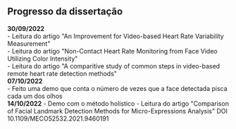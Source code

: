 <h2>Progresso da dissertação</h2>
<b>30/09/2022</b><br>
 - Leitura do artigo "An Improvement for Video-based Heart Rate Variability Measurement"<br>
 - Leitura do artigo "Non-Contact Heart Rate Monitoring from Face Video Utilizing Color Intensity"<br>
 - Leitura do artigo "A comparitive study of common steps in video-based remote heart rate detection methods"<br>
<b>07/10/2022</b><br>
 - Feito uma demo que conta o número de vezes que a face detectada pisca cada um dos olhos<br>
<b>14/10/2022</b>
 - Demo com o método holistico
 - Leitura do artigo "Comparison of Facial Landmark Detection Methods for Micro-Expressions Analysis" DOI 10.1109/MECO52532.2021.9460191
